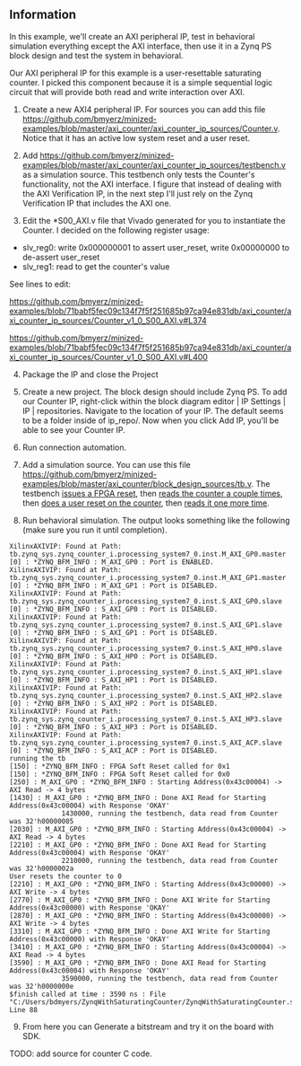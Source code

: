 Information
---------

In this example, we'll create an AXI peripheral IP, test in behavioral simulation everything except the AXI interface, then use it in a Zynq PS block design and test the system in behavioral.

Our AXI peripheral IP for this example is a user-resettable saturating counter. I picked this component because it is a simple sequential logic circuit that will provide both read and write interaction over AXI.

1. Create a new AXI4 peripheral IP. For sources you can add this file https://github.com/bmyerz/minized-examples/blob/master/axi_counter/axi_counter_ip_sources/Counter.v. Notice that it has an active low system reset and a user reset.

2. Add https://github.com/bmyerz/minized-examples/blob/master/axi_counter/axi_counter_ip_sources/testbench.v as a simulation source. This testbench only tests the Counter's functionality, not the AXI interface. I figure that instead of dealing with the AXI Verification IP, in the next step I'll just rely on the Zynq Verification IP that includes the AXI one.

3. Edit the \*S00_AXI.v file that Vivado generated for you to instantiate the Counter. I decided on the following register usage:

* slv_reg0: write 0x000000001 to assert user_reset, write 0x00000000 to de-assert user_reset
* slv_reg1: read to get the counter's value

See lines to edit:

https://github.com/bmyerz/minized-examples/blob/71babf5fec09c134f7f5f251685b97ca94e831db/axi_counter/axi_counter_ip_sources/Counter_v1_0_S00_AXI.v#L374

https://github.com/bmyerz/minized-examples/blob/71babf5fec09c134f7f5f251685b97ca94e831db/axi_counter/axi_counter_ip_sources/Counter_v1_0_S00_AXI.v#L400

4. Package the IP and close the Project

5. Create a new project. The block design should include Zynq PS. To add our Counter IP, right-click within the block diagram editor | IP Settings | IP | repositories. Navigate to the location of your IP. The default seems to be a folder inside of ip_repo/. Now when you click Add IP, you'll be able to see your Counter IP. 

6. Run connection automation. 

7. Add a simulation source. You can use this file https://github.com/bmyerz/minized-examples/blob/master/axi_counter/block_design_sources/tb.v. The testbench [issues a FPGA reset](https://github.com/bmyerz/minized-examples/blob/2bb6fc6a8dbd9806e405e38b4eb6df97918b1a9d/axi_counter/block_design_sources/tb.v#L48), then [reads the counter a couple times](https://github.com/bmyerz/minized-examples/blob/2bb6fc6a8dbd9806e405e38b4eb6df97918b1a9d/axi_counter/block_design_sources/tb.v#L53), then [does a user reset on the counter](https://github.com/bmyerz/minized-examples/blob/2bb6fc6a8dbd9806e405e38b4eb6df97918b1a9d/axi_counter/block_design_sources/tb.v#L72), then [reads it one more time](https://github.com/bmyerz/minized-examples/blob/2bb6fc6a8dbd9806e405e38b4eb6df97918b1a9d/axi_counter/block_design_sources/tb.v#L80).

8. Run behavioral simulation. The output looks something like the following (make sure you run it until completion).

```
XilinxAXIVIP: Found at Path: tb.zynq_sys.zynq_counter_i.processing_system7_0.inst.M_AXI_GP0.master
[0] : *ZYNQ_BFM_INFO : M_AXI_GP0 : Port is ENABLED.
XilinxAXIVIP: Found at Path: tb.zynq_sys.zynq_counter_i.processing_system7_0.inst.M_AXI_GP1.master
[0] : *ZYNQ_BFM_INFO : M_AXI_GP1 : Port is DISABLED.
XilinxAXIVIP: Found at Path: tb.zynq_sys.zynq_counter_i.processing_system7_0.inst.S_AXI_GP0.slave
[0] : *ZYNQ_BFM_INFO : S_AXI_GP0 : Port is DISABLED.
XilinxAXIVIP: Found at Path: tb.zynq_sys.zynq_counter_i.processing_system7_0.inst.S_AXI_GP1.slave
[0] : *ZYNQ_BFM_INFO : S_AXI_GP1 : Port is DISABLED.
XilinxAXIVIP: Found at Path: tb.zynq_sys.zynq_counter_i.processing_system7_0.inst.S_AXI_HP0.slave
[0] : *ZYNQ_BFM_INFO : S_AXI_HP0 : Port is DISABLED.
XilinxAXIVIP: Found at Path: tb.zynq_sys.zynq_counter_i.processing_system7_0.inst.S_AXI_HP1.slave
[0] : *ZYNQ_BFM_INFO : S_AXI_HP1 : Port is DISABLED.
XilinxAXIVIP: Found at Path: tb.zynq_sys.zynq_counter_i.processing_system7_0.inst.S_AXI_HP2.slave
[0] : *ZYNQ_BFM_INFO : S_AXI_HP2 : Port is DISABLED.
XilinxAXIVIP: Found at Path: tb.zynq_sys.zynq_counter_i.processing_system7_0.inst.S_AXI_HP3.slave
[0] : *ZYNQ_BFM_INFO : S_AXI_HP3 : Port is DISABLED.
XilinxAXIVIP: Found at Path: tb.zynq_sys.zynq_counter_i.processing_system7_0.inst.S_AXI_ACP.slave
[0] : *ZYNQ_BFM_INFO : S_AXI_ACP : Port is DISABLED.
running the tb
[150] : *ZYNQ_BFM_INFO : FPGA Soft Reset called for 0x1
[150] : *ZYNQ_BFM_INFO : FPGA Soft Reset called for 0x0
[250] : M_AXI_GP0 : *ZYNQ_BFM_INFO : Starting Address(0x43c00004) -> AXI Read -> 4 bytes
[1430] : M_AXI_GP0 : *ZYNQ_BFM_INFO : Done AXI Read for Starting Address(0x43c00004) with Response 'OKAY'
             1430000, running the testbench, data read from Counter was 32'h00000005
[2030] : M_AXI_GP0 : *ZYNQ_BFM_INFO : Starting Address(0x43c00004) -> AXI Read -> 4 bytes
[2210] : M_AXI_GP0 : *ZYNQ_BFM_INFO : Done AXI Read for Starting Address(0x43c00004) with Response 'OKAY'
             2210000, running the testbench, data read from Counter was 32'h0000002a
User resets the counter to 0
[2210] : M_AXI_GP0 : *ZYNQ_BFM_INFO : Starting Address(0x43c00000) -> AXI Write -> 4 bytes
[2770] : M_AXI_GP0 : *ZYNQ_BFM_INFO : Done AXI Write for Starting Address(0x43c00000) with Response 'OKAY'
[2870] : M_AXI_GP0 : *ZYNQ_BFM_INFO : Starting Address(0x43c00000) -> AXI Write -> 4 bytes
[3310] : M_AXI_GP0 : *ZYNQ_BFM_INFO : Done AXI Write for Starting Address(0x43c00000) with Response 'OKAY'
[3410] : M_AXI_GP0 : *ZYNQ_BFM_INFO : Starting Address(0x43c00004) -> AXI Read -> 4 bytes
[3590] : M_AXI_GP0 : *ZYNQ_BFM_INFO : Done AXI Read for Starting Address(0x43c00004) with Response 'OKAY'
             3590000, running the testbench, data read from Counter was 32'h0000000e
$finish called at time : 3590 ns : File "C:/Users/bdmyers/ZynqWithSaturatingCounter/ZynqWithSaturatingCounter.srcs/sim_1/new/tb.v" Line 88
```

9. From here you can Generate a bitstream and try it on the board with SDK.

TODO: add source for counter C code.
